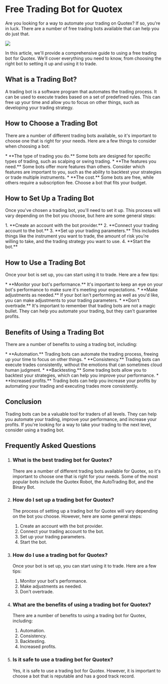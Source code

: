 # Free Trading Bot for Quotex

Are you looking for a way to automate your trading on Quotex? If so,
you\'re in luck. There are a number of free trading bots available that
can help you do just that.

[![](https://static.quotex.io/files/4_en/300_250.jpg)](https://traff.sbs/brokerqxlid)

In this article, we\'ll provide a comprehensive guide to using a free
trading bot for Quotex. We\'ll cover everything you need to know, from
choosing the right bot to setting it up and using it to trade.

## What is a Trading Bot?

A trading bot is a software program that automates the trading process.
It can be used to execute trades based on a set of predefined rules.
This can free up your time and allow you to focus on other things, such
as developing your trading strategy.

## How to Choose a Trading Bot

There are a number of different trading bots available, so it\'s
important to choose one that is right for your needs. Here are a few
things to consider when choosing a bot:

\* \*\*The type of trading you do.\*\* Some bots are designed for
specific types of trading, such as scalping or swing trading. \* \*\*The
features you need.\*\* Some bots offer more features than others.
Consider which features are important to you, such as the ability to
backtest your strategies or trade multiple instruments. \* \*\*The
cost.\*\* Some bots are free, while others require a subscription fee.
Choose a bot that fits your budget.

## How to Set Up a Trading Bot

Once you\'ve chosen a trading bot, you\'ll need to set it up. This
process will vary depending on the bot you choose, but here are some
general steps:

1\. \*\*Create an account with the bot provider.\*\* 2. \*\*Connect your
trading account to the bot.\*\* 3. \*\*Set up your trading
parameters.\*\* This includes things like the instrument you want to
trade, the amount of risk you\'re willing to take, and the trading
strategy you want to use. 4. \*\*Start the bot.\*\*

## How to Use a Trading Bot

Once your bot is set up, you can start using it to trade. Here are a few
tips:

\* \*\*Monitor your bot\'s performance.\*\* It\'s important to keep an
eye on your bot\'s performance to make sure it\'s meeting your
expectations. \* \*\*Make adjustments as needed.\*\* If your bot isn\'t
performing as well as you\'d like, you can make adjustments to your
trading parameters. \* \*\*Don\'t overtrade.\*\* It\'s important to
remember that trading bots are not a magic bullet. They can help you
automate your trading, but they can\'t guarantee profits.

## Benefits of Using a Trading Bot

There are a number of benefits to using a trading bot, including:

\* \*\*Automation.\*\* Trading bots can automate the trading process,
freeing up your time to focus on other things. \* \*\*Consistency.\*\*
Trading bots can execute trades consistently, without the emotions that
can sometimes cloud human judgment. \* \*\*Backtesting.\*\* Some trading
bots allow you to backtest your strategies, which can help you improve
your performance. \* \*\*Increased profits.\*\* Trading bots can help
you increase your profits by automating your trading and executing
trades more consistently.

## Conclusion

Trading bots can be a valuable tool for traders of all levels. They can
help you automate your trading, improve your performance, and increase
your profits. If you\'re looking for a way to take your trading to the
next level, consider using a trading bot.

## Frequently Asked Questions

1.  ### What is the best trading bot for Quotex?

    There are a number of different trading bots available for Quotex,
    so it\'s important to choose one that is right for your needs. Some
    of the most popular bots include the Quotex Robot, the AutoTrading
    Bot, and the Binary Bot.



1.  ### How do I set up a trading bot for Quotex?

    The process of setting up a trading bot for Quotex will vary
    depending on the bot you choose. However, here are some general
    steps:

    1.  Create an account with the bot provider.
    2.  Connect your trading account to the bot.
    3.  Set up your trading parameters.
    4.  Start the bot.



1.  ### How do I use a trading bot for Quotex?

    Once your bot is set up, you can start using it to trade. Here are a
    few tips:

    1.  Monitor your bot\'s performance.
    2.  Make adjustments as needed.
    3.  Don\'t overtrade.



1.  ### What are the benefits of using a trading bot for Quotex?

    There are a number of benefits to using a trading bot for Quotex,
    including:

    1.  Automation.
    2.  Consistency.
    3.  Backtesting.
    4.  Increased profits.



1.  ### Is it safe to use a trading bot for Quotex?

    Yes, it is safe to use a trading bot for Quotex. However, it is
    important to choose a bot that is reputable and has a good track
    record.

